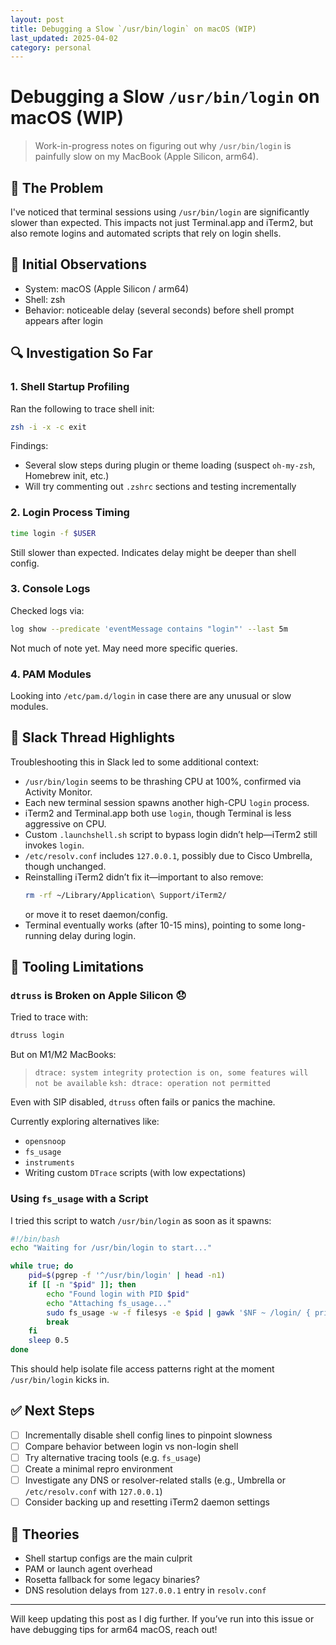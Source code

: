 ```yaml
---
layout: post
title: Debugging a Slow `/usr/bin/login` on macOS (WIP) 
last_updated: 2025-04-02
category: personal
---
```


# Debugging a Slow `/usr/bin/login` on macOS (WIP)

> Work-in-progress notes on figuring out why `/usr/bin/login` is painfully slow on my MacBook (Apple Silicon, arm64).

## 🤔 The Problem

I've noticed that terminal sessions using `/usr/bin/login` are significantly slower than expected. This impacts not just Terminal.app and iTerm2, but also remote logins and automated scripts that rely on login shells.

## 📍 Initial Observations

- System: macOS (Apple Silicon / arm64)
- Shell: zsh
- Behavior: noticeable delay (several seconds) before shell prompt appears after login

## 🔍 Investigation So Far

### 1. Shell Startup Profiling
Ran the following to trace shell init:
```sh
zsh -i -x -c exit
```
Findings:
- Several slow steps during plugin or theme loading (suspect `oh-my-zsh`, Homebrew init, etc.)
- Will try commenting out `.zshrc` sections and testing incrementally

### 2. Login Process Timing
```sh
time login -f $USER
```
Still slower than expected. Indicates delay might be deeper than shell config.

### 3. Console Logs
Checked logs via:
```sh
log show --predicate 'eventMessage contains "login"' --last 5m
```
Not much of note yet. May need more specific queries.

### 4. PAM Modules
Looking into `/etc/pam.d/login` in case there are any unusual or slow modules.

## 🧵 Slack Thread Highlights
Troubleshooting this in Slack led to some additional context:

- `/usr/bin/login` seems to be thrashing CPU at 100%, confirmed via Activity Monitor.
- Each new terminal session spawns another high-CPU `login` process.
- iTerm2 and Terminal.app both use `login`, though Terminal is less aggressive on CPU.
- Custom `.launchshell.sh` script to bypass login didn’t help—iTerm2 still invokes `login`.
- `/etc/resolv.conf` includes `127.0.0.1`, possibly due to Cisco Umbrella, though unchanged.
- Reinstalling iTerm2 didn’t fix it—important to also remove:
  ```sh
  rm -rf ~/Library/Application\ Support/iTerm2/
  ```
  or move it to reset daemon/config.
- Terminal eventually works (after 10-15 mins), pointing to some long-running delay during login.

## 🚫 Tooling Limitations
### `dtruss` is Broken on Apple Silicon 😞
Tried to trace with:
```sh
dtruss login
```
But on M1/M2 MacBooks:
> `dtrace: system integrity protection is on, some features will not be available`
> `ksh: dtrace: operation not permitted`

Even with SIP disabled, `dtruss` often fails or panics the machine.

Currently exploring alternatives like:
- `opensnoop`
- `fs_usage`
- `instruments`
- Writing custom `DTrace` scripts (with low expectations)

### Using `fs_usage` with a Script
I tried this script to watch `/usr/bin/login` as soon as it spawns:
```bash
#!/bin/bash
echo "Waiting for /usr/bin/login to start..."

while true; do
    pid=$(pgrep -f '^/usr/bin/login' | head -n1)
    if [[ -n "$pid" ]]; then
        echo "Found login with PID $pid"
        echo "Attaching fs_usage..."
        sudo fs_usage -w -f filesys -e $pid | gawk '$NF ~ /login/ { print }' | tee loginfs.log
        break
    fi
    sleep 0.5
done
```
This should help isolate file access patterns right at the moment `/usr/bin/login` kicks in.

## ✅ Next Steps
- [ ] Incrementally disable shell config lines to pinpoint slowness
- [ ] Compare behavior between login vs non-login shell
- [ ] Try alternative tracing tools (e.g. `fs_usage`)
- [ ] Create a minimal repro environment
- [ ] Investigate any DNS or resolver-related stalls (e.g., Umbrella or `/etc/resolv.conf` with `127.0.0.1`)
- [ ] Consider backing up and resetting iTerm2 daemon settings

## 🧠 Theories
- Shell startup configs are the main culprit
- PAM or launch agent overhead
- Rosetta fallback for some legacy binaries?
- DNS resolution delays from `127.0.0.1` entry in `resolv.conf`

---

Will keep updating this post as I dig further. If you’ve run into this issue or have debugging tips for arm64 macOS, reach out!


